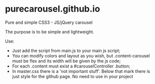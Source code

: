 # purecarousel.github.io
Pure and simple CSS3 - JS/jQuery carousel

The purpose is to be simple and lightweight.

Use:
  - Just add the script from main.js to your main js script;
  - You can modify colors and layout as you wish, but .content-carousel must be flex and its width will be given by the js code;
  - For each .content must exist a #carouselController .button;
  - In master.css there is a 'not important stuff'. Below that mark there is just style for the github page. No need to use in your project
